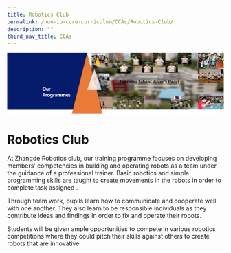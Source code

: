 ```yaml
---
title: Robotics Club
permalink: /non-ip-core-curriculum/CCAs/Robotics-Club/
description: ""
third_nav_title: CCAs
---
```

![](/images/OurProgrammes1.png)

Robotics Club
=============

  

At Zhangde Robotics club, our training programme focuses on developing members’ competencies in building and operating robots as a team under the guidance of a professional trainer. Basic robotics and simple programming skills are taught to create movements in the robots in order to complete task assigned . 

Through team work, pupils learn how to communicate and cooperate well with one another. They also learn to be responsible individuals as they contribute ideas and findings in order to fix and operate their robots.   

Students will be given ample opportunities to compete in various robotics competitions where they could pitch their skills against others to create robots that are innovative.